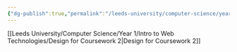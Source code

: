 ```yaml
---
{"dg-publish":true,"permalink":"/leeds-university/computer-science/year-1/intro-to-web-technologies/intro-to-web-technologies/","tags":["Optional-Module"]}
---
```


[[Leeds University/Computer Science/Year 1/Intro to Web Technologies/Design for Coursework 2\|Design for Coursework 2]]
